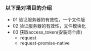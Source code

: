 ### 以下是对项目的介绍
- 01 验证服务器的有效性，一个文件版
- 02 验证服务器的有效性，文件模块化
- 03 获取access_token(安装两个库)
    - request
    - request-promise-native